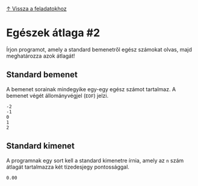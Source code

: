 [↑ Vissza a feladatokhoz](./README.md)

# Egészek átlaga #2

Írjon programot, amely a standard bemenetről egész számokat olvas, majd meghatározza azok átlagát!

## Standard bemenet

A bemenet sorainak mindegyike egy-egy egész számot tartalmaz. A bemenet végét állományvégjel (`EOF`) jelzi.

```
-2
-1
0
1
2
```

## Standard kimenet

A programnak egy sort kell a standard kimenetre írnia, amely az `n` szám átlagát tartalmazza két tizedesjegy pontossággal.

```
0.00
```
